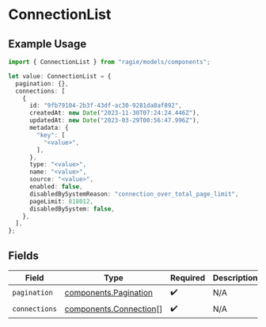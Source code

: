 # ConnectionList

## Example Usage

```typescript
import { ConnectionList } from "ragie/models/components";

let value: ConnectionList = {
  pagination: {},
  connections: [
    {
      id: "9fb79104-2b3f-43df-ac30-9281da8af892",
      createdAt: new Date("2023-11-30T07:24:24.446Z"),
      updatedAt: new Date("2023-03-29T00:56:47.996Z"),
      metadata: {
        "key": [
          "<value>",
        ],
      },
      type: "<value>",
      name: "<value>",
      source: "<value>",
      enabled: false,
      disabledBySystemReason: "connection_over_total_page_limit",
      pageLimit: 818012,
      disabledBySystem: false,
    },
  ],
};
```

## Fields

| Field                                                            | Type                                                             | Required                                                         | Description                                                      |
| ---------------------------------------------------------------- | ---------------------------------------------------------------- | ---------------------------------------------------------------- | ---------------------------------------------------------------- |
| `pagination`                                                     | [components.Pagination](../../models/components/pagination.md)   | :heavy_check_mark:                                               | N/A                                                              |
| `connections`                                                    | [components.Connection](../../models/components/connection.md)[] | :heavy_check_mark:                                               | N/A                                                              |